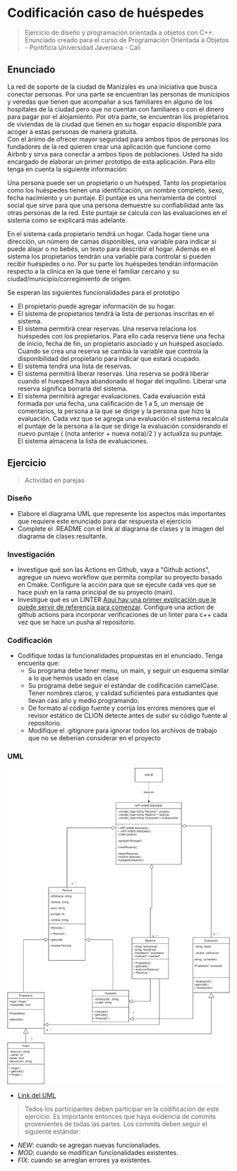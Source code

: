 
# Codificación caso de huéspedes
> Ejercicio de diseño y programación orientada a objetos con C++. 
Enunciado creado para el curso de Programación Orientada a Objetos - Pontificia Universidad Javeriana - Cali

## Enunciado 
La red de soporte de la ciudad de Manizales es una iniciativa que busca conectar personas. Por una parte se encuentran las personas de municipios y veredas que tienen que acompañar a sus familiares en alguno de los hospitales de la ciudad pero que no cuentan con familiares o con el dinero para pagar por el alojamiento.  Por otra parte, se encuentran los propietarios de viviendas de la ciudad que tienen en su hogar espacio disponible para acoger a estas personas de manera gratuita.  
Con el ánimo de ofrecer mayor seguridad para ambos tipos de personas los fundadores de la red quieren crear una aplicación que funcione como Airbnb y sirva para conectar a ambos tipos de poblaciones.  Usted ha sido encargado de elaborar un primer prototipo de esta aplicación. Para ello tenga en cuenta la siguiente información: 

Una persona puede ser un propietario o un huésped.  Tanto los propietarios como los huéspedes tienen una identificación, un nombre completo, sexo, fecha nacimiento y un puntaje. El puntaje es una herramienta de control social que sirve para que una persona demuestre su confiabilidad ante las otras personas de la red.  Este puntaje se calcula con las evaluaciones en el sistema como se explicará más adelante.

En el sistema cada propietario tendrá un hogar.  Cada hogar tiene una dirección, un número de camas disponibles, una variable para indicar si puede alojar o no bebés, un texto para describir el hogar. Además en el sistema los propietarios tendrán una variable para controlar si pueden recibir huéspedes o no.  Por su parte los huéspedes tendrán información respecto a la clínica en la que tiene el familiar cercano y su ciudad/municipio/corregimiento de origen.

Se esperan las siguientes funcionalidades para el prototipo

* El propietario puede agregar información de su hogar. 
* El sistema de propietarios tendrá la lista de personas inscritas en el sistema. 
* El sistema permitirá crear reservas. Una reserva relaciona los huéspedes con los propietarios. Para ello cada reserva tiene una fecha de inicio, fecha de fin, un propietario asociado y un huésped asociado. Cuando se crea una reserva se cambia la variable que controla la disponibilidad del propietario para indicar que estará ocupado.  
* El sistema tendrá una lista de reservas. 
* El sistema permitirá liberar reservas. Una reserva se podrá liberar cuando el huesped haya abandonado el hogar del inquilino. Liberar una reserva significa borrarla del sistema. 
* El sistema permitirá agregar evaluaciones. Cada evaluación está formada por una fecha, una calificación de 1 a 5, un mensaje de comentarios, la persona a la que se dirige y la persona que hizo la evaluación.  Cada vez que se agrega una evaluación el sistema recalcula el puntaje de la persona a la que se dirige la evaluación considerando el nuevo puntaje ( (nota anterior + nueva nota)/2 )  y actualiza su puntaje.  El sistema almacena la lista de evaluaciones. 

## Ejercicio
> Actividad en parejas
### Diseño
* Elabore el diagrama UML que represente los aspectos más importantes que requiere este enunciado para dar respuesta el ejercicio
* Complete el .README con el link al diagrama de clases y la imagen del diagrama de clases resultante. 

### Investigación
  * Investigue qué son las Actions en Github,  vaya a "Github actions", agregue un nuevo workflow que permita compilar su proyecto basado en Cmake. Configure la acción para que se ejecute cada ves que se hace push en la rama principal de su proyecto (main).
  *  Investigue qué es un LINTER [Aquí hay una primer explicación que le puede servir de referencia para comenzar](https://www.testim.io/blog/what-is-a-linter-heres-a-definition-and-quick-start-guide/). Configure una action de github actions para incorporar verificaciones de un linter para c++ cada vez que se hace un pusha al repositorio. 

### Codificación
* Codifique todas la funcionalidades propuestas en el enunciado. Tenga encuenta que:
  * Su programa debe tener menu, un main, y seguir un esquema similar a lo que hemos usado en clase
  * Su programa debe seguir el estándar de codificación camelCase. Tener nombres claros, y calidad suficientes para estudiantes que llevan casi año y medio programando.
  * De formato al código fuente y corrija los errores menores que el revisor estático de CLION detecte antes de subir su código fuente al repositorio. 
  * Modifique el .gitignore para ignorar todos los archivos de trabajo que no se deberían considerar en el proyecto
### UML
![UML.png](UML.png)
* [Link del UML](https://viewer.diagrams.net/?tags=%7B%7D&highlight=0000ff&edit=_blank&layers=1&nav=1&title=Diagrama%20sin%20t%C3%ADtulo.drawio#Uhttps%3A%2F%2Fraw.githubusercontent.com%2FSebastian-Dow%2FcasoHuespedes%2Fmain%2FDiagrama%2520sin%2520t%25C3%25ADtulo.drawio) 


  
>Todos los participantes deben participar en la codificación de este ejercicio. Es importante entonces que haya evidencia de commits provenientes de todas las partes. Los commits deben seguir el siguiente estándar:
  * *NEW*: cuando se agregan nuevas funcionaliades. 
  * *MOD*: cuando se modifican funcionalidades existentes. 
  * *FIX*: cuando se arreglan errores ya existentes. 
